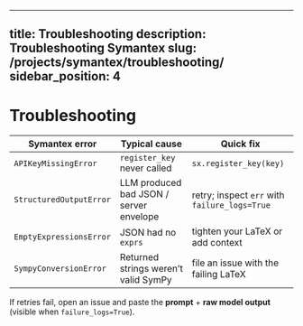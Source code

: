 -----------------------------------------
title: Troubleshooting
description: Troubleshooting Symantex
slug: /projects/symantex/troubleshooting/
sidebar_position: 4
-----------------------------------------

# Troubleshooting

| Symantex error          | Typical cause                           | Quick fix                                     |
| ----------------------- | --------------------------------------- | --------------------------------------------- |
| `APIKeyMissingError`    | `register_key` never called             | `sx.register_key(key)`                        |
| `StructuredOutputError` | LLM produced bad JSON / server envelope | retry; inspect `err` with `failure_logs=True` |
| `EmptyExpressionsError` | JSON had no `exprs`                     | tighten your LaTeX or add context             |
| `SympyConversionError`  | Returned strings weren’t valid SymPy    | file an issue with the failing LaTeX          |

If retries fail, open an issue and paste the **prompt** + **raw model output** (visible when `failure_logs=True`).
